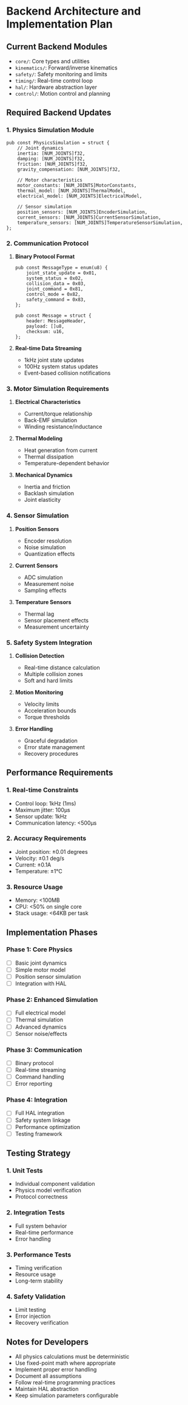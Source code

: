 # Backend Architecture and Implementation Plan

## Current Backend Modules
- `core/`: Core types and utilities
- `kinematics/`: Forward/inverse kinematics
- `safety/`: Safety monitoring and limits
- `timing/`: Real-time control loop
- `hal/`: Hardware abstraction layer
- `control/`: Motion control and planning

## Required Backend Updates

### 1. Physics Simulation Module
```zig
pub const PhysicsSimulation = struct {
    // Joint dynamics
    inertia: [NUM_JOINTS]f32,
    damping: [NUM_JOINTS]f32,
    friction: [NUM_JOINTS]f32,
    gravity_compensation: [NUM_JOINTS]f32,

    // Motor characteristics
    motor_constants: [NUM_JOINTS]MotorConstants,
    thermal_model: [NUM_JOINTS]ThermalModel,
    electrical_model: [NUM_JOINTS]ElectricalModel,

    // Sensor simulation
    position_sensors: [NUM_JOINTS]EncoderSimulation,
    current_sensors: [NUM_JOINTS]CurrentSensorSimulation,
    temperature_sensors: [NUM_JOINTS]TemperatureSensorSimulation,
};
```

### 2. Communication Protocol
1. **Binary Protocol Format**
   ```zig
   pub const MessageType = enum(u8) {
       joint_state_update = 0x01,
       system_status = 0x02,
       collision_data = 0x03,
       joint_command = 0x81,
       control_mode = 0x82,
       safety_command = 0x83,
   };

   pub const Message = struct {
       header: MessageHeader,
       payload: []u8,
       checksum: u16,
   };
   ```

2. **Real-time Data Streaming**
   - 1kHz joint state updates
   - 100Hz system status updates
   - Event-based collision notifications

### 3. Motor Simulation Requirements
1. **Electrical Characteristics**
   - Current/torque relationship
   - Back-EMF simulation
   - Winding resistance/inductance

2. **Thermal Modeling**
   - Heat generation from current
   - Thermal dissipation
   - Temperature-dependent behavior

3. **Mechanical Dynamics**
   - Inertia and friction
   - Backlash simulation
   - Joint elasticity

### 4. Sensor Simulation
1. **Position Sensors**
   - Encoder resolution
   - Noise simulation
   - Quantization effects

2. **Current Sensors**
   - ADC simulation
   - Measurement noise
   - Sampling effects

3. **Temperature Sensors**
   - Thermal lag
   - Sensor placement effects
   - Measurement uncertainty

### 5. Safety System Integration
1. **Collision Detection**
   - Real-time distance calculation
   - Multiple collision zones
   - Soft and hard limits

2. **Motion Monitoring**
   - Velocity limits
   - Acceleration bounds
   - Torque thresholds

3. **Error Handling**
   - Graceful degradation
   - Error state management
   - Recovery procedures

## Performance Requirements

### 1. Real-time Constraints
- Control loop: 1kHz (1ms)
- Maximum jitter: 100μs
- Sensor update: 1kHz
- Communication latency: <500μs

### 2. Accuracy Requirements
- Joint position: ±0.01 degrees
- Velocity: ±0.1 deg/s
- Current: ±0.1A
- Temperature: ±1°C

### 3. Resource Usage
- Memory: <100MB
- CPU: <50% on single core
- Stack usage: <64KB per task

## Implementation Phases

### Phase 1: Core Physics
- [ ] Basic joint dynamics
- [ ] Simple motor model
- [ ] Position sensor simulation
- [ ] Integration with HAL

### Phase 2: Enhanced Simulation
- [ ] Full electrical model
- [ ] Thermal simulation
- [ ] Advanced dynamics
- [ ] Sensor noise/effects

### Phase 3: Communication
- [ ] Binary protocol
- [ ] Real-time streaming
- [ ] Command handling
- [ ] Error reporting

### Phase 4: Integration
- [ ] Full HAL integration
- [ ] Safety system linkage
- [ ] Performance optimization
- [ ] Testing framework

## Testing Strategy

### 1. Unit Tests
- Individual component validation
- Physics model verification
- Protocol correctness

### 2. Integration Tests
- Full system behavior
- Real-time performance
- Error handling

### 3. Performance Tests
- Timing verification
- Resource usage
- Long-term stability

### 4. Safety Validation
- Limit testing
- Error injection
- Recovery verification

## Notes for Developers
- All physics calculations must be deterministic
- Use fixed-point math where appropriate
- Implement proper error handling
- Document all assumptions
- Follow real-time programming practices
- Maintain HAL abstraction
- Keep simulation parameters configurable 